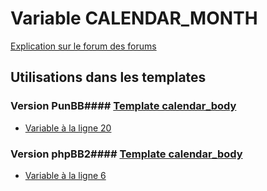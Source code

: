 # Variable CALENDAR_MONTH
[Explication sur le forum des forums](http://forum.forumactif.com/t294113-listing-des-variables#CALENDAR_MONTH)
## Utilisations dans les templates
### Version PunBB#### [Template calendar_body](punbb/calendar_body.md)
* [Variable à la ligne 20](../punbb/calendar_body.tpl#L20)
### Version phpBB2#### [Template calendar_body](subsilver/calendar_body.md)
* [Variable à la ligne 6](../subsilver/calendar_body.tpl#L6)